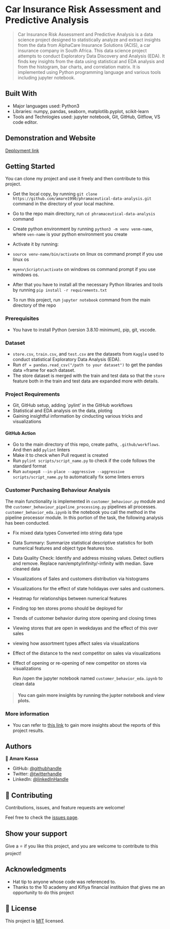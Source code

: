 # Car Insurance Risk Assessment and Predictive Analysis

> Car Insurance Risk Assessment and Predictive Analysis is a data science project designed to statistically analyze and extract insights from the data from AlphaCare Insurance Solutions (ACIS), a car insurance company in South Africa. This data science project attempts to conduct Exploratory Data Discovery and Analysis (EDA). It finds key insights from the data using statistical and EDA analysis and from the histogram, bar charts, and correlation matrix. It is implemented using Python programming language and various tools including jupyter notebook.

## Built With

- Major languages used: Python3
- Libraries: numpy, pandas, seaborn, matplotlib.pyplot, scikit-learn
- Tools and Technlogies used: jupyter notebook, Git, GitHub, Gitflow, VS code editor.

## Demonstration and Website

[Deployment link](Soon!)

## Getting Started

You can clone my project and use it freely and then contribute to this project.

- Get the local copy, by running `git clone https://github.com/amare1990/phramaceutical-data-analysis.git` command in the directory of your local machine.
- Go to the repo main directory, run `cd phramaceutical-data-analysis` command
- Create python environment by running `python3 -m venv venm-name`, where `ven-name` is your python environment you create
- Activate it by running:
- `source venv-name/bin/activate` on linux os command prompt if you use linux os
- `myenv\Scripts\activate` on windows os command prompt if you use windows os.

- After that you have to install all the necessary Python libraries and tools by running `pip install -r requirements.txt`
- To run this project, run `jupyter notebook` command from the main directory of the repo

### Prerequisites

- You have to install Python (version 3.8.10 minimum), pip, git, vscode.

### Dataset

 - `store.csv`, `train.csv`, and `test.csv` are the datasets from `Kaggle` used to conduct statistical Exploratory Data Analysis (EDA).
 - Run `df = pandas.read_csv("/path to your dataset")` to get the pandas data =frame for each dataset.
 - The store dataset is merged with the train and test data so that the `store` feature both in the train and test data are expanded more with details.

### Project Requirements
- Git, GitHub setup, adding `pylint' in the GitHub workflows
- Statistical and EDA analysis on the data, ploting
- Gaining insightful information by cinducting various tricks and visualizations

#### GitHub Action
- Go to the main directory of this repo, create paths, `.github/workflows`. And then add `pylint` linters
- Make it to check when Pull request is created
- Run `pylint scripts/script_name.py` to check if the code follows the standard format
- Run `autopep8 --in-place --aggressive --aggressive scripts/script_name.py` to automatically fix some linters errors

### Customer Purchasing Behaviour Analysis

The main functionality is implemented in `customer_behaviour.py` module and the `customer_behaviour_pipeline_processing.py` pipelines all processes. `customer_behavior_eda.ipynb` is the notebook you call the method in the pipeline processor module.
In this portion of the task, the following analysis has been conducted.

- Fix mixed data types
  Converted into string data type

- Data Summary:
    Summarize statistical descriptive statistics for both numerical features and object type features too.

- Data Quality Check:
    Identify and address missing values.
    Detect outliers and remove.
    Replace nan/empty/infinity/-infinity with median.
    Save cleaned data
- Visualizations of Sales and customers distribution via histograms
- Visualizations for the effect of state holidayas over sales and customers.
- Heatmap for relationships between numerical features
- Finding top ten stores promo should be deployed for
- Trends of customer behavior during store opening and closing times
- Viewing stores that are open in weekdayas and the effect of this over sales
- viewing how assortment types affect sales via visualizations
- Effect of the distance to the next competitor on sales via visualizations
- Effect of opening or re-opening of new competitor on stores via visualizations

  Run /open the jupyter notebook named `customer_behavior_eda.ipynb` to clean data




> #### You can gain more insights by running the jupter notebook and view plots.


### More information
- You can refer to [this link]() to gain more insights about the reports of this project results.

## Authors

👤 **Amare Kassa**

- GitHub: [@githubhandle](https://github.com/amare1990)
- Twitter: [@twitterhandle](https://twitter.com/@amaremek)
- LinkedIn: [@linkedInHandle](https://www.linkedin.com/in/amaremek/)

## 🤝 Contributing

Contributions, issues, and feature requests are welcome!

Feel free to check the [issues page](https://github.com/amare1990/phramaceutical-data-analysis/issues).

## Show your support

Give a ⭐️ if you like this project, and you are welcome to contribute to this project!

## Acknowledgments

- Hat tip to anyone whose code was referenced to.
- Thanks to the 10 academy and Kifiya financial instituion that gives me an opportunity to do this project

## 📝 License

This project is [MIT](./LICENSE) licensed.
